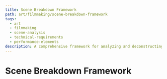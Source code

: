 ```yaml
---
title: Scene Breakdown Framework
path: art/filmmaking/scene-breakdown-framework
tags:
  - art
  - filmmaking
  - scene-analysis
  - technical-requirements
  - performance-elements
description: A comprehensive framework for analyzing and deconstructing film scenes, focusing on dramatic structure, technical requirements, and emotional impact.
---
```


# Scene Breakdown Framework 